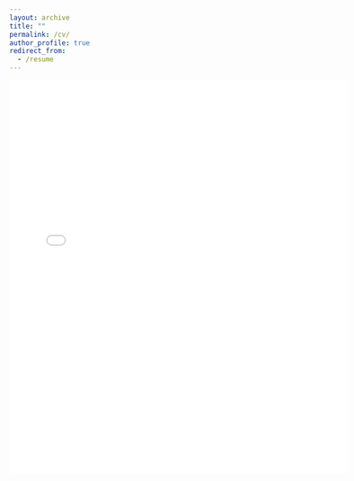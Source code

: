 ```yaml
---
layout: archive
title: ""
permalink: /cv/
author_profile: true
redirect_from:
  - /resume
---
```


<embed src="{{ site.baseurl }}/files/Madew_CV.pdf" width="600" height="700" target="_blank">
